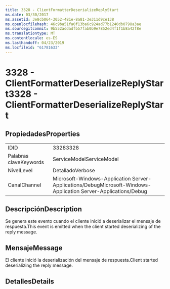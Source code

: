 ```yaml
---
title: 3328 - ClientFormatterDeserializeReplyStart
ms.date: 03/30/2017
ms.assetid: 3e8cb064-3052-481e-8a81-3e311d9ce138
ms.openlocfilehash: 46c9ba51fa0f13ba6c924ad77b1240db0798a3ae
ms.sourcegitcommit: 9b552addadfb57fab0b9e7852ed4f1f1b8a42f8e
ms.translationtype: MT
ms.contentlocale: es-ES
ms.lasthandoff: 04/23/2019
ms.locfileid: "61781633"
---
```

# <a name="3328---clientformatterdeserializereplystart"></a><span data-ttu-id="12a23-102">3328 - ClientFormatterDeserializeReplyStart</span><span class="sxs-lookup"><span data-stu-id="12a23-102">3328 - ClientFormatterDeserializeReplyStart</span></span>
## <a name="properties"></a><span data-ttu-id="12a23-103">Propiedades</span><span class="sxs-lookup"><span data-stu-id="12a23-103">Properties</span></span>  
  
|||  
|-|-|  
|<span data-ttu-id="12a23-104">ID</span><span class="sxs-lookup"><span data-stu-id="12a23-104">ID</span></span>|<span data-ttu-id="12a23-105">3328</span><span class="sxs-lookup"><span data-stu-id="12a23-105">3328</span></span>|  
|<span data-ttu-id="12a23-106">Palabras clave</span><span class="sxs-lookup"><span data-stu-id="12a23-106">Keywords</span></span>|<span data-ttu-id="12a23-107">ServiceModel</span><span class="sxs-lookup"><span data-stu-id="12a23-107">ServiceModel</span></span>|  
|<span data-ttu-id="12a23-108">Nivel</span><span class="sxs-lookup"><span data-stu-id="12a23-108">Level</span></span>|<span data-ttu-id="12a23-109">Detallado</span><span class="sxs-lookup"><span data-stu-id="12a23-109">Verbose</span></span>|  
|<span data-ttu-id="12a23-110">Canal</span><span class="sxs-lookup"><span data-stu-id="12a23-110">Channel</span></span>|<span data-ttu-id="12a23-111">Microsoft-Windows-Application Server-Applications/Debug</span><span class="sxs-lookup"><span data-stu-id="12a23-111">Microsoft-Windows-Application Server-Applications/Debug</span></span>|  
  
## <a name="description"></a><span data-ttu-id="12a23-112">Descripción</span><span class="sxs-lookup"><span data-stu-id="12a23-112">Description</span></span>  
 <span data-ttu-id="12a23-113">Se genera este evento cuando el cliente inició a deserializar el mensaje de respuesta.</span><span class="sxs-lookup"><span data-stu-id="12a23-113">This event is emitted when the client started deserializing of the reply message.</span></span>  
  
## <a name="message"></a><span data-ttu-id="12a23-114">Mensaje</span><span class="sxs-lookup"><span data-stu-id="12a23-114">Message</span></span>  
 <span data-ttu-id="12a23-115">El cliente inició la deserialización del mensaje de respuesta.</span><span class="sxs-lookup"><span data-stu-id="12a23-115">Client started deserializing the reply message.</span></span>  
  
## <a name="details"></a><span data-ttu-id="12a23-116">Detalles</span><span class="sxs-lookup"><span data-stu-id="12a23-116">Details</span></span>
